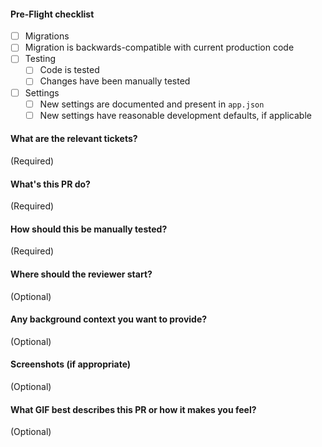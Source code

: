 #### Pre-Flight checklist

- [ ] Migrations
 - [ ] Migration is backwards-compatible with current production code
- [ ] Testing
  - [ ] Code is tested
  - [ ] Changes have been manually tested
- [ ] Settings
  - [ ] New settings are documented and present in `app.json`
  - [ ] New settings have reasonable development defaults, if applicable

#### What are the relevant tickets?
(Required)

#### What's this PR do?
(Required)

#### How should this be manually tested?
(Required)

#### Where should the reviewer start?
(Optional)

#### Any background context you want to provide?
(Optional)

#### Screenshots (if appropriate)
(Optional)

#### What GIF best describes this PR or how it makes you feel?
(Optional)
